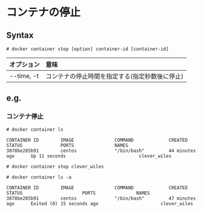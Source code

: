 # コンテナの停止
## Syntax
```
# docker container stop [option] container-id [container-id]
```
|オプション|意味|
|:---|:---|
|--time, -t|コンテナの停止時間を指定する(指定秒数後に停止)|
## e.g.
### コンテナ停止
```
# docker container ls
```
```
CONTAINER ID        IMAGE               COMMAND             CREATED             STATUS              PORTS               NAMES
3878be285b91        centos              "/bin/bash"         44 minutes ago      Up 11 seconds                           clever_wiles
```
```
# docker container stop clever_wiles
```
```
# docker container ls -a
```
```
CONTAINER ID        IMAGE               COMMAND             CREATED             STATUS                      PORTS               NAMES
3878be285b91        centos              "/bin/bash"         47 minutes ago      Exited (0) 15 seconds ago                       clever_wiles
```
